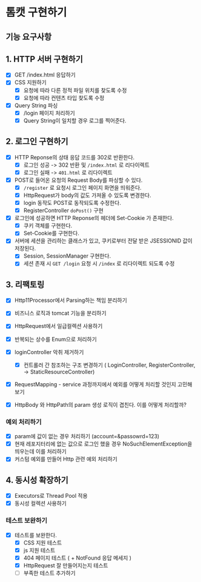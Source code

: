# 톰캣 구현하기

## 기능 요구사항

## 1. HTTP 서버 구현하기

- [x] GET /index.html 응답하기
- [x] CSS 지원하기
    - [x] 요청에 따라 다른 정적 파일 위치를 찾도록 수정
    - [x] 요청에 따라 컨텐츠 타입 찾도록 수정
- [x] Query String 파싱
    - [x] /login 페이지 처리하기
    - [x] Query String이 일치할 경우 로그를 찍어준다.

## 2. 로그인 구현하기

- [x] HTTP Reponse의 상태 응답 코드를 302로 반환한다.
    - [x] 로그인 성공 -> 302 반환 및 `/index.html` 로 리다이렉트
    - [x] 로그인 실패 -> `401.html` 로 리다이렉트
- [x] POST로 들어온 요청의 Request Body를 파싱할 수 있다.
    - [x] `/register` 로 요청시 로그인 페이지 화면을 띄워준다.
    - [x] HttpRequest가 body의 값도 가져올 수 있도록 변경한다.
    - [x] login 동작도 POST로 동작되도록 수정한다.
    - [x] RegisterController `doPost()` 구현
- [x] 로그인에 성공하면 HTTP Reponse의 헤더에 Set-Cookie 가 존재한다.
  - [x] 쿠키 객체를 구현한다.
  - [x] Set-Cookie를 구현한다.
- [x] 서버에 세션을 관리하는 클래스가 있고, 쿠키로부터 전달 받은 JSESSIONID 값이 저장된다.
  - [x] Session, SessionManager 구현한다.
  - [x] 세션 존재 시 `GET /login` 요청 시 `/index` 로 리다이렉트 되도록 수정

## 3. 리팩토링

- [x] Http11Processor에서 Parsing하는 책임 분리하기
- [x] 비즈니스 로직과 tomcat 기능을 분리하기
- [x] HttpRequest에서 일급컬렉션 사용하기
- [x] 반복되는 상수를 Enum으로 처리하기
- [x] loginController 악취 제거하기
  - [x] 컨트롤러 간 참조하는 구조 변경하기 ( LoginController, RegisterController,  -> StaticResourceController)
- [x] RequestMapping - service 과정까지에서 예외를 어떻게 처리할 것인지 고민해보기
- [x] HttpBody 와 HttpPath의 param 생성 로직이 겹친다. 이를 어떻게 처리할까?


### 예외 처리하기

- [x] param에 값이 없는 경우 처리하기 (account=&passowrd=123)
- [x] 현재 레포지터리에 없는 값으로 로그인 했을 경우 NoSuchElementException을 띄우는데 이를 처리하기
- [x] 커스텀 예외를 만들어 Http 관련 예외 처리하기

## 4. 동시성 확장하기
- [x] Executors로 Thread Pool 적용
- [x] 동시성 컬렉션 사용하기

### 테스트 보완하기

- [x] 테스트를 보완한다.
  - [x] CSS 지원 테스트
  - [x] js 지원 테스트
  - [x] 404 페이지 테스트 ( + NotFound 응답 메세지 )
  - [x] HttpRequest 잘 만들어지는지 테스트
  - [ ] 부족한 테스트 추가하기
